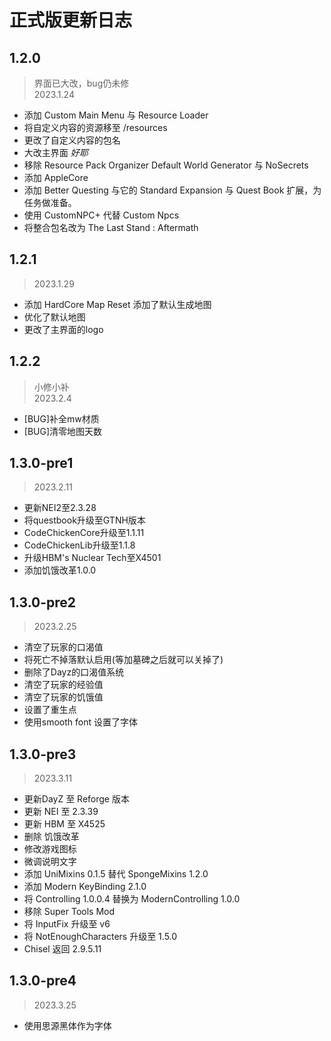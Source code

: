 # 正式版更新日志

## 1.2.0

> 界面已大改，bug仍未修  
> 2023.1.24

- 添加 Custom Main Menu 与 Resource Loader
- 将自定义内容的资源移至 /resources
- 更改了自定义内容的包名
- 大改主界面 *好耶*
- 移除 Resource Pack Organizer Default World Generator 与 NoSecrets
- 添加 AppleCore
- 添加 Better Questing 与它的 Standard Expansion 与 Quest Book 扩展，为任务做准备。
- 使用 CustomNPC+ 代替 Custom Npcs
- 将整合包名改为 The Last Stand : Aftermath

## 1.2.1

> 2023.1.29

- 添加 HardCore Map Reset 添加了默认生成地图
- 优化了默认地图
- 更改了主界面的logo

## 1.2.2

> 小修小补  
> 2023.2.4

- [BUG]补全mw材质
- [BUG]清零地图天数

## 1.3.0-pre1

> 2023.2.11

- 更新NEI2至2.3.28
- 将questbook升级至GTNH版本
- CodeChickenCore升级至1.1.11
- CodeChickenLib升级至1.1.8
- 升级HBM's Nuclear Tech至X4501
- 添加饥饿改革1.0.0

## 1.3.0-pre2

> 2023.2.25

- 清空了玩家的口渴值
- 将死亡不掉落默认启用(等加墓碑之后就可以关掉了)
- 删除了Dayz的口渴值系统
- 清空了玩家的经验值
- 清空了玩家的饥饿值
- 设置了重生点
- 使用smooth font 设置了字体

## 1.3.0-pre3

> 2023.3.11

- 更新DayZ 至 Reforge 版本
- 更新 NEI 至 2.3.39
- 更新 HBM 至 X4525
- 删除 饥饿改革
- 修改游戏图标
- 微调说明文字
- 添加 UniMixins 0.1.5 替代 SpongeMixins 1.2.0
- 添加 Modern KeyBinding 2.1.0
- 将 Controlling 1.0.0.4 替换为 ModernControlling 1.0.0
- 移除 Super Tools Mod
- 将 InputFix 升级至 v6
- 将 NotEnoughCharacters 升级至 1.5.0
- Chisel 返回 2.9.5.11

## 1.3.0-pre4

>2023.3.25

- 使用思源黑体作为字体

